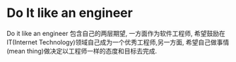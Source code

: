 # Do It like an engineer



Do it like an engineer 包含自己的两层期望, 一方面作为软件工程师, 希望鼓励在IT(Internet  Technology)领域自己成为一个优秀工程师,另一方面, 希望自己做事情(mean thing)做决定以工程师一样的态度和目标去完成.

